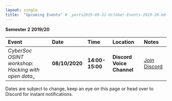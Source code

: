 ```yaml
---
layout: single
title:  "Upcoming Events" # _posts2019-09-31-October-Events-2019-20.md 
---
```

__Semester 2 2019/20__

| Event | Date | Time | Location | Notes
|:-----------------|:----------|:-----------|:-----------|:-----------|
 | _CyberSoc OSINT workshop: Hacking with open data__ | __08/10/2020__ | __14:00-15:00__ | __Discord Voice Channel__ | [Join Discord](https://discordapp.com/invite/p6qGd3D) |

Dates are subject to change, keep an eye on this page or head over to Discord for instant notifications.
